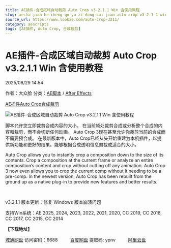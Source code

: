 ```yaml
---
title: AE插件-合成区域自动裁剪 Auto Crop v3.2.1.1 Win 含使用教程
slug: aecha-jian-he-cheng-qu-yu-zi-dong-cai-jian-auto-crop-v3-2-1-1-win-han-shi-yong-jiao-cheng
source_url: https://www.lookae.com/auto-crop-3211/
category: aescripts
tags: [AE插件, Auto Crop, 合成裁剪]
---
```

# AE插件-合成区域自动裁剪 Auto Crop v3.2.1.1 Win 含使用教程

2025/08/29 14:54

作者：大众脸
分类：[AE脚本](https://www.lookae.com/after-effects/aescripts/) / [After Effects](https://www.lookae.com/after-effects/)

[AE插件](https://www.lookae.com/tag/ae%e6%8f%92%e4%bb%b6/)[Auto Crop](https://www.lookae.com/tag/auto-crop/)[合成裁剪](https://www.lookae.com/tag/%e5%90%88%e6%88%90%e8%a3%81%e5%89%aa/)

![AE插件-合成区域自动裁剪 Auto Crop v3.2.1.1 Win 含使用教程](https://www.lookae.com/wp-content/uploads/2019/05/Auto-Crop.jpg "AE插件-合成区域自动裁剪 Auto Crop v3.2.1.1 Win 含使用教程-LookAE.com")

脚本允许您立即裁剪合成内容的大小。 在当前帧处裁剪合成或分析整个合成的内容和裁剪，而不会切断任何动画。 Auto Crop 3现在甚至允许你裁剪当前的合成而不需要预合成。 在最新版本中，Auto Crop已经从头开始重建为本机插件，以提供新功能和更好的结果。能够根据合成透明信息剪裁成适合的大小。

Auto Crop allows you to instantly crop a composition down to the size of its contents. Crop a composition at the current frame or analyze an entire composition’s content and crop without cutting off any animation. Auto Crop 3 now even allows you to crop the current comp without it needing to be a pre-comp. In the newest version, Auto Crop has been rebuilt from the ground up as a native plug-in to provide new features and better results.

[﻿﻿﻿](http://cloud.video.taobao.com/play/u/null/p/1/e/6/t/1/532097310304.mp4)

v3.2.1.1 版本更新：修复 Windows 版本崩溃问题

支持Win系统：AE 2025, 2024, 2023, 2022, 2021, 2020, CC 2019, CC 2018, CC 2017, CC 2015, CC 2014

**【下载地址】**

[城通网盘](https://url70.ctfile.com/f/2827370-8420791977-6446f0?p=4431) 访问密码：6688          [百度网盘](https://pan.baidu.com/s/16Ha8FLi7O90nt8qJ-tqR4g?pwd=ypnv) 提取码: ypnv          [阿里云盘](https://www.alipan.com/s/6mu9599XXaG)
